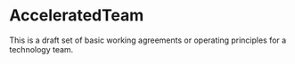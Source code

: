 # AcceleratedTeam

This is a draft set of basic working agreements or operating principles for a technology team. 
